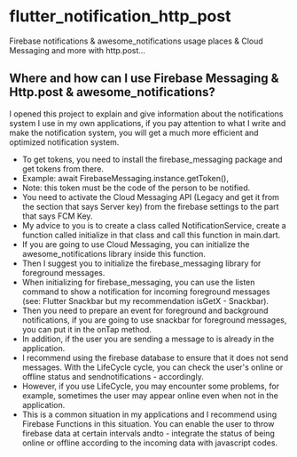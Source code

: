 # flutter_notification_http_post

Firebase notifications & awesome_notifications usage places & Cloud Messaging and more with http.post...

## Where and how can I use Firebase Messaging & Http.post & awesome_notifications?

I opened this project to explain and give information about the notifications system I use in my own applications, if you pay attention to what I write and make the notification system, you will get a much more efficient and optimized notification system.

 - To get tokens, you need to install the firebase_messaging package and get tokens from there.
 - Example: await FirebaseMessaging.instance.getToken(),
 - Note: this token must be the code of the person to be notified.
 - You need to activate the Cloud Messaging API (Legacy and get it from the section that says Server key) from the firebase settings to the part that says FCM Key.
 - My advice to you is to create a class called NotificationService, create a function called initialize in that class and call this function in main.dart.
 - If you are going to use Cloud Messaging, you can initialize the awesome_notifications library inside this function.
 - Then I suggest you to initialize the firebase_messaging library for foreground messages.
 - When initializing for firebase_messaging, you can use the listen command to show a notification for incoming foreground messages (see: Flutter Snackbar but my recommendation isGetX  - Snackbar).
 - Then you need to prepare an event for foreground and background notifications, if you are going to use snackbar for foreground messages, you can put it in the onTap method.
 - In addition, if the user you are sending a message to is already in the application.
 - I recommend using the firebase database to ensure that it does not send messages. With the LifeCycle cycle, you can check the user's online or offline status and sendnotifications  - accordingly.
 - However, if you use LifeCycle, you may encounter some problems, for example, sometimes the user may appear online even when not in the application.
 - This is a common situation in my applications and I recommend using Firebase Functions in this situation. You can enable the user to throw firebase data at certain intervals andto  - integrate the status of being online or offline according to the incoming data with javascript codes.
   
